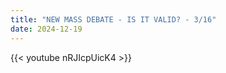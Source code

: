 ```yaml
---
title: "NEW MASS DEBATE - IS IT VALID? - 3/16"
date: 2024-12-19
---
```


{{< youtube nRJIcpUicK4 >}}
